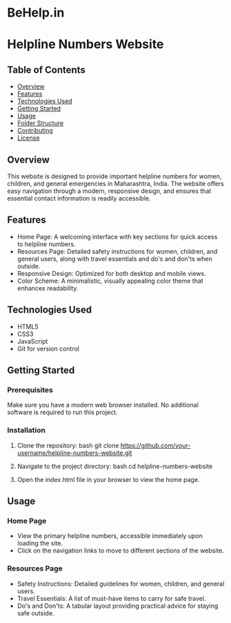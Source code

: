 # BeHelp.in
# Helpline Numbers Website

## Table of Contents
- [Overview](#overview)
- [Features](#features)
- [Technologies Used](#technologies-used)
- [Getting Started](#getting-started)
- [Usage](#usage)
- [Folder Structure](#folder-structure)
- [Contributing](#contributing)
- [License](#license)

## Overview
This website is designed to provide important helpline numbers for women, children, and general emergencies in Maharashtra, India. The website offers easy navigation through a modern, responsive design, and ensures that essential contact information is readily accessible.

## Features
- Home Page: A welcoming interface with key sections for quick access to helpline numbers.
- Resources Page: Detailed safety instructions for women, children, and general users, along with travel essentials and do's and don'ts when outside.
- Responsive Design: Optimized for both desktop and mobile views.
- Color Scheme: A minimalistic, visually appealing color theme that enhances readability.

## Technologies Used
- HTML5
- CSS3
- JavaScript
- Git for version control

## Getting Started
### Prerequisites
Make sure you have a modern web browser installed. No additional software is required to run this project.

### Installation
1. Clone the repository:
    bash
    git clone https://github.com/your-username/helpline-numbers-website.git
    
2. Navigate to the project directory:
    bash
    cd helpline-numbers-website
    
3. Open the index.html file in your browser to view the home page.

## Usage
### Home Page
- View the primary helpline numbers, accessible immediately upon loading the site.
- Click on the navigation links to move to different sections of the website.

### Resources Page
- Safety Instructions: Detailed guidelines for women, children, and general users.
- Travel Essentials: A list of must-have items to carry for safe travel.
- Do's and Don'ts: A tabular layout providing practical advice for staying safe outside.
